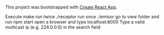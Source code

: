 This project was bootstrapped with [Create React App](https://github.com/facebook/create-react-app).

Execute make
run twice
    ./receptor 
run once
    ./emisor 
go to view folder and run 
    npm start
open a browser and type
    localhost:8000
Type a valid multicast ip (e.g. 224.0.0.0) in the search field

